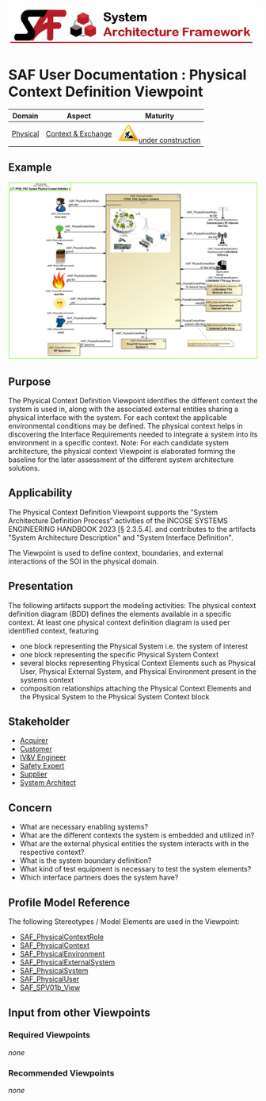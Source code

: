 ![System Architecture Framework](../diagrams/Banner_SAF.png)
# SAF User Documentation : Physical Context Definition Viewpoint
|**Domain**|**Aspect**|**Maturity**|
| --- | --- | --- |
|[Physical](../domains.md#Domain-Physical)|[Context & Exchange](../aspects.md#Aspect-Context-&-Exchange)|![Under Construction](../diagrams/Under_construction_icon-yellow.svg )[under construction](../using-saf/maturity.md#under-construction)|
## Example
![Physical-Context-Definition-Viewpoint-primary-example.svg](../diagrams/vp-examples/Physical-Context-Definition-Viewpoint-primary-example.svg)
## Purpose
The Physical Context Definition Viewpoint identifies the different context the system is used in, along with the associated external entities sharing a physical interface with the system. For each context the applicable environmental conditions may be defined. The physical context helps in discovering the Interface Requirements needed to integrate a system into its environment in a specific context.
Note: For each candidate system architecture, the physical context Viewpoint is elaborated forming the baseline for the later assessment of the different system architecture solutions.
## Applicability
The Physical Context Definition Viewpoint supports the “System Architecture Definition Process” activities of the INCOSE SYSTEMS ENGINEERING HANDBOOK 2023 [§ 2.3.5.4]. and contributes to the artifacts "System Architecture Description" and "System Interface Definition".
 
The Viewpoint is used to define context, boundaries, and external interactions of the SOI in the physical domain.

## Presentation
The following artifacts support the modeling activities: 
The physical context definition diagram (BDD) defines the elements available in a specific context. At least one physical context definition diagram is used per identified context, featuring
* one block representing the Physical System i.e. the system of interest
* one block representing the specific Physical System Context
* several blocks representing Physical Context Elements such as Physical User, Physical External System, and Physical Environment present in the systems context
* composition relationships attaching the Physical Context Elements and the Physical System to the Physical System Context block

## Stakeholder
* [Acquirer](../stakeholders.md#Acquirer)
* [Customer](../stakeholders.md#Customer)
* [IV&V Engineer](../stakeholders.md#IV&V-Engineer)
* [Safety Expert](../stakeholders.md#Safety-Expert)
* [Supplier](../stakeholders.md#Supplier)
* [System Architect](../stakeholders.md#System-Architect)
## Concern
* What are necessary enabling systems?
* What are the different contexts the system is embedded and utilized in?
* What are the external physical entities the system interacts with in the respective context?
* What is the system boundary definition?
* What kind of test equipment is necessary to test the system elements?
* Which interface partners does the system have?
## Profile Model Reference
The following Stereotypes / Model Elements are used in the Viewpoint:
* [SAF_PhysicalContextRole](../stereotypes.md#SAF_PhysicalContextRole)
* [SAF_PhysicalContext](../stereotypes.md#SAF_PhysicalContext)
* [SAF_PhysicalEnvironment](../stereotypes.md#SAF_PhysicalEnvironment)
* [SAF_PhysicalExternalSystem](../stereotypes.md#SAF_PhysicalExternalSystem)
* [SAF_PhysicalSystem](../stereotypes.md#SAF_PhysicalSystem)
* [SAF_PhysicalUser](../stereotypes.md#SAF_PhysicalUser)
* [SAF_SPV01b_View](../stereotypes.md#SAF_SPV01b_View)
## Input from other Viewpoints
### Required Viewpoints
*none*
### Recommended Viewpoints
*none*

